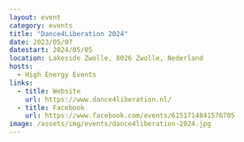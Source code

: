 ```yaml
---
layout: event
category: events
title: "Dance4Liberation 2024"
date: 2023/05/07
datestart: 2024/05/05
location: Lakeside Zwolle, 8026 Zwolle, Nederland
hosts:
  - High Energy Events
links:
  - title: Website
    url: https://www.dance4liberation.nl/
  - title: Facebook
    url: https://www.facebook.com/events/6151714841576705
image: /assets/img/events/dance4liberation-2024.jpg
---
```

